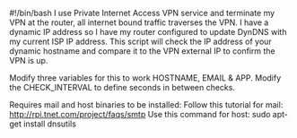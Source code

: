 #!/bin/bash
I use Private Internet Access VPN service and terminate my VPN at the router, all internet bound traffic traverses the VPN. I have a dynamic IP address so I have my router configured to update DynDNS with my current ISP IP address. This script will check the IP address of your dynamic hostname and compare it to the VPN external IP to confirm the VPN is up.

Modify three variables for this to work HOSTNAME, EMAIL & APP. Modify the CHECK_INTERVAL to define seconds in between checks.

Requires mail and host binaries to be installed:
Follow this tutorial for mail: http://rpi.tnet.com/project/faqs/smtp
Use this command for host: sudo apt-get install dnsutils
